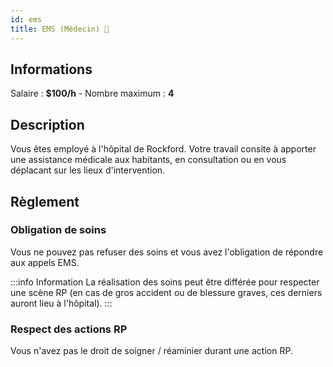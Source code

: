 ```yaml
---
id: ems
title: EMS (Médecin) 💊
---
```


## Informations
Salaire : **$100/h** - Nombre maximum : **4**

## Description
Vous êtes employé à l'hôpital de Rockford. Votre travail consite à apporter une assistance médicale aux habitants, en consultation ou en vous déplacant sur les lieux d'intervention.

## Règlement

### Obligation de soins
Vous ne pouvez pas refuser des soins et vous avez l'obligation de répondre aux appels EMS.

:::info Information
La réalisation des soins peut être différée pour respecter une scène RP (en cas de gros accident ou de blessure graves, ces derniers auront lieu à l'hôpital).
:::

### Respect des actions RP
Vous n'avez pas le droit de soigner / réaminier durant une action RP.